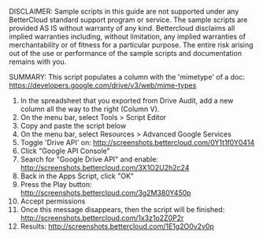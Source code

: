 DISCLAIMER: Sample scripts in this guide are not supported under any BetterCloud standard support program or service. The sample scripts are provided AS IS without warranty of any kind. Bettercloud disclaims all implied warranties including, without limitation, any implied warranties of merchantability or of fitness for a particular purpose. The entire risk arising out of the use or performance of the sample scripts and documentation remains with you.

SUMMARY: This script populates a column with the 'mimetype' of a doc: https://developers.google.com/drive/v3/web/mime-types

1) In the spreadsheet that you exported from Drive Audit, add a new column all the way to the right (Column V).
2) On the menu bar, select Tools > Script Editor
3) Copy and paste the script below
4) On the menu bar, select Resources > Advanced Google Services
5) Toggle 'Drive API' on: http://screenshots.bettercloud.com/0Y1t1f0Y0414
6) Click "Google API Console"
7) Search for "Google Drive API" and enable: http://screenshots.bettercloud.com/3X1O2U2h2c24
8) Back in the Apps Script, click "OK"
9) Press the Play button: http://screenshots.bettercloud.com/3g2M380Y450p
10) Accept permissions
11) Once this message disappears, then the script will be finished: http://screenshots.bettercloud.com/1x3z1o2Z0P2r
12) Results: http://screenshots.bettercloud.com/1E1g2O0v2v0p
